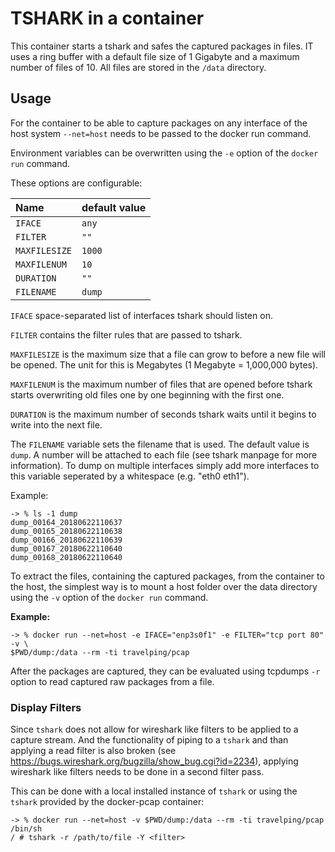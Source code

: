 # TSHARK in a container

This container starts a tshark and safes the captured packages in files. IT 
uses a ring buffer with a default file size of 1 Gigabyte and a maximum number 
of files of 10. All files are stored in the `/data` directory.

## Usage

For the container to be able to capture packages on any interface of the host
system `--net=host` needs to be passed to the docker run command.

Environment variables can be overwritten using the `-e` option of the `docker
run` command.

These options are configurable:

| Name          | default value |
|:--------------|:--------------|
| `IFACE`       |         `any` |
| `FILTER`      |          `""` |
| `MAXFILESIZE` |        `1000` |
| `MAXFILENUM`  |          `10` |
| `DURATION`    |          `""` |
| `FILENAME`    |        `dump` |

`IFACE` space-separated list of interfaces tshark should listen on.

`FILTER` contains the filter rules that are passed to tshark.

`MAXFILESIZE` is the maximum size that a file can grow to before a new file will
be opened. The unit for this is Megabytes (1 Megabyte = 1,000,000 bytes).

`MAXFILENUM` is the maximum number of files that are opened before tshark
starts overwriting old files one by one beginning with the first one.

`DURATION` is the maximum number of seconds tshark waits until it begins to 
write into the next file.

The `FILENAME` variable sets the filename that is used. The default value is 
`dump`. A number will be attached to each file (see tshark manpage for more 
information). To dump on multiple interfaces simply add more interfaces to this 
variable seperated by a whitespace (e.g. "eth0 eth1").

Example:

```
-> % ls -1 dump 
dump_00164_20180622110637
dump_00165_20180622110638
dump_00166_20180622110639
dump_00167_20180622110640
dump_00168_20180622110640
```

To extract the files, containing the captured packages, from the container to
the host, the simplest way is to mount a host folder over the data directory
using the `-v` option of the `docker run` command.

**Example:**

```
-> % docker run --net=host -e IFACE="enp3s0f1" -e FILTER="tcp port 80" -v \
$PWD/dump:/data --rm -ti travelping/pcap
```

After the packages are captured, they can be evaluated using tcpdumps `-r`
option to read captured raw packages from a file.

### Display Filters

Since `tshark` does not allow for wireshark like filters to be applied to a 
capture stream. And the functionality of piping to a `tshark` and than applying 
a read filter is also broken (see 
https://bugs.wireshark.org/bugzilla/show_bug.cgi?id=2234), applying wireshark 
like filters needs to be done in a second filter pass.

This can be done with a local installed instance of `tshark` or using the 
`tshark` provided by the docker-pcap container:

```
-> % docker run --net=host -v $PWD/dump:/data --rm -ti travelping/pcap /bin/sh
/ # tshark -r /path/to/file -Y <filter>
```
